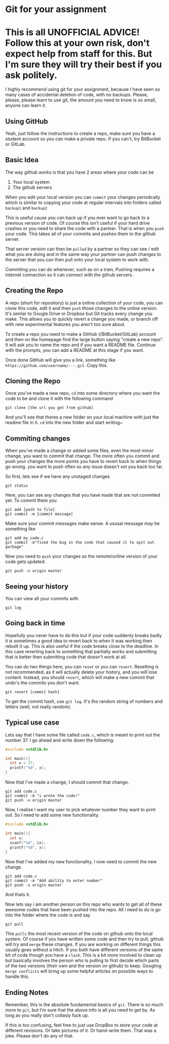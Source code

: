 # Git for your assignment

# This is all UNOFFICIAL ADVICE! Follow this at your own risk, don't expect help from staff for this. But I'm sure they will try their best if you ask politely.

I highly recommend using git for your assignment, because I have seen so many cases of accidental deletion of code, with no backups. Please, please, please learn to use git, the amount you need to know is so small, anyone can learn it.

## Using GitHub
Yeah, just follow the instructions to create a repo, make sure you have a student account so you can make a private repo. If you can't, try BitBucket or GitLab.

## Basic Idea

The way github works is that you have 2 areas where your code can be

1. Your local system
2. The github servers

When you edit your local version you can `commit` your changes periodcally which is similar to copying your code at regular intervals into folders called `backup1` and `backup2`

This is useful cause you can back up if you ever want to go back to a previous version of code. Of course this isn't useful if your hard drive crashes or you need to share the code with a partner. That is when you `push` your code. This takes all of your commits and pushes them to the github server. 

That server version can then be `pulled` by a partner so they can see / edit what you are doing and in the same way your partner can push changes to the server that you can then pull onto your local system to work with. 

Commiting you can do whenever, such as on a train, Pushing requires a internet connection so it can connect with the github servers. 

## Creating the Repo
A repo (short for repository) is just a online collection of your code, you can clone this code, edit it and then `push` those changes to the online version. It's similar to Google Drive or Dropbox but Git tracks every change you make.
This allows you to quickly revert a change you made, or branch off with new experimental features you aren't too sure about.

To create a repo you need to make a GitHub (/BitBucket/GitLab) account and then on the homepage find the large button saying "create a new repo". 
It will ask you to name the repo and if you want a README file. Continue with the prompts, you can add a README at this stage if you want.
 
Once done GitHub will give you a link, something like `https://github.com/username/---.git`. Copy this. 

## Cloning the Repo
Once you've made a new repo, `cd` into some directory where you want the code to be and clone it with the following command

```
git clone [the url you get from github]
```

And you'll see that theres a new folder on your local machine with just the readme file in it. `cd` into the new folder and start writing~

## Commiting changes
When you've made a change or added some files, even the most minor change, you want to commit that change. The more often you commit and push your changes the more points you have to revert back to when things go wrong. you want to push often so any issue doesn't set you back too far. 

So first, lets see if we have any unstaged changes
```
git status
```
Here, you can see any changes that you have made that are not commited yet. To commit them you

```
git add [path to file]
git commit -m [commit message]
```
Make sure your commit messages make sense. A ususal message may be something like 
```
git add my_code.c
git commit -m"fixed the bug in the code that caused it to spit out garbage"
```
Now you need to `push` your changes so the remote/online version of your code gets updated.
```
git push -u origin master
```

## Seeing your history
You can view all your commits with 
```
git log
```

## Going back in time
Hopefully you never have to do this but if your code suddenly breaks badly it is sometimes a good idea to revert back to when it was working then rebuilt it up. 
This is also useful if the code breaks close to the deadline. In this case reverting back to something that partially works and submitting that is better then submitting code that doesn't work at all. 

You can do two things here, you can `reset` or you can `revert`. Resetting is not recommended, as it will actually delete your history, and you will lose content. Instead, you should `revert`, which will make a new commit that undo's the commits you don't want. 
```
git revert [commit hash]
```
To get the commit hash, use `git log`. It's the random string of numbers and letters (well, not really random). 

## Typical use case

Lets say that I have some file called `code.c`, which is meant to print out the number 37. I go ahead and write down the following:

```c
#include <stdlib.h>

int main(){
  int x = 37;
  printf("%d", x);
}
```

Now that I've made a change, I should commit that change.

```
git add code.c
git commit -m "i wrote the code!"
git push -u origin master
```

Now, I realise I want my user to pick whatever number they want to print out. So I need to add some new functionality.

```c
#include <stdlib.h>

int main(){
  int x;
  scanf("%d", &x);
  printf("%d", x);
}

```
Now that I've added my new functionality, I now need to commit the new change.
```
git add code.c
git commit -m "Add ability to enter number"
git push -u origin master
```

And thats it.

Now lets say i am another person on this repo who wants to get all of these awesome codes that have been pushed into the repo. 
All i need to do is go into the folder where the code is and say 

```
git pull
```

This `pulls` the most recent version of the code on github onto the local system. 
Of course if you have written some code and then try to pull, github will try and `merge` these changes. If you are working on different things this usually goes without a hitch. If you both have different versions of the same bit of code though you have a `clash`.
This is a bit more involved to clean up but basically involves the person who is pulling to first decide which parts of the two versions (their own and the version on github) to keep. Googling `merge conflicts` will bring up some helpful articles on possible ways to handle this. 

## Ending Notes
Remember, this is the absolute fundamental basics  of `git`. There is so much more to `git`, but I'm sure that the above info is all you need to get by. As long as you really don't collasly fuck up.

If this is too confusing, feel free to just use DropBox to store your code at different revisions. Or take pictures of it. Or hand-write them. That was a joke. Please don't do any of that.
